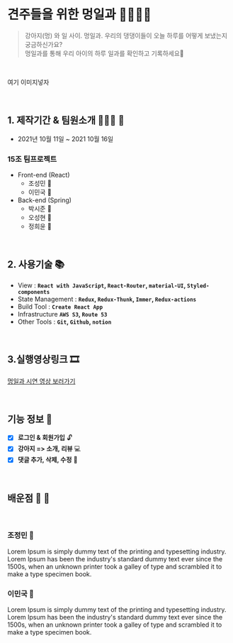 # 견주들을 위한 **멍일과** 🦮🐕‍🦺🐩

> 강아지(멍) 와 일 사이. 멍일과.
> 우리의 댕댕이들이 오늘 하루를 어떻게 보냈는지 궁금하신가요?<br>
>  멍일과를 통해 우리 아이의 하루 일과를 확인하고 기록하세요🐶

<br />


여기 이미지넣자

<br />

  ## 1. 제작기간 & 팀원소개 🏃‍🏃‍♀️ 💨
  - 2021년 10월 11일 ~ 2021 10월 16일
  ### 15조 팀프로젝트
  - Front-end (React)
     - 조성민 👨
     - 이민국 🧔
  - Back-end  (Spring)
     - 박시준 🧑
     - 오성현 👦
     - 정희윤 👧

<br />
     
  ## 2. 사용기술 📚

- View : **`React with JavaScript`, `React-Router`, `material-UI`, `Styled-components`**
- State Management : **`Redux`, `Redux-Thunk`, `Immer`, `Redux-actions`**
- Build Tool : **`Create React App`**
- Infrastructure **`AWS S3`, `Route 53`**
- Other Tools : **`Git`, `Github`, `notion`**

<br />

## 3.실행영상링크 🎞
     
  [멍일과 시연 영상 보러가기](https://www.youtube.com/watch?v=Sd98UjrPmB4)
     
<br />

## 기능 정보 📃

- [x] **로그인 & 회원가입** 🔓
- [x] **강아지 => 소개, 리뷰** 💻
- [x] **댓글 추가, 삭제, 수정** 📝

<br />

## 배운점 👨 🧔

<br/>

### 조정민 👨
Lorem Ipsum is simply dummy text of the printing and typesetting industry. Lorem Ipsum has been the industry's standard dummy text ever since the 1500s, when an unknown printer took a galley of type and scrambled it to make a type specimen book.

### 이민국 🧔
Lorem Ipsum is simply dummy text of the printing and typesetting industry. Lorem Ipsum has been the industry's standard dummy text ever since the 1500s, when an unknown printer took a galley of type and scrambled it to make a type specimen book.


